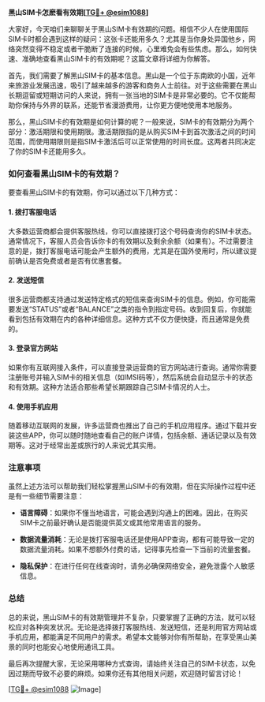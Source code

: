 **黑山SIM卡怎麽看有效期[[TG💪+ @esim1088](https://t.me/s/esim1088)]**

大家好，今天咱们来聊聊关于黑山SIM卡有效期的问题。相信不少人在使用国际SIM卡时都会遇到这样的疑问：这张卡还能用多久？尤其是当你身处异国他乡，网络突然变得不稳定或者干脆断了连接的时候，心里难免会有些焦虑。那么，如何快速、准确地查看黑山SIM卡的有效期呢？这篇文章将详细为你解答。

首先，我们需要了解黑山SIM卡的基本信息。黑山是一个位于东南欧的小国，近年来旅游业发展迅速，吸引了越来越多的游客和商务人士前往。对于这些需要在黑山长期逗留或短期访问的人来说，拥有一张当地的SIM卡是非常必要的。它不仅能帮助你保持与外界的联系，还能节省漫游费用，让你更方便地使用本地服务。

那么，黑山SIM卡的有效期是如何计算的呢？一般来说，SIM卡的有效期分为两个部分：激活期限和使用期限。激活期限指的是从购买SIM卡到首次激活之间的时间范围，而使用期限则是指SIM卡激活后可以正常使用的时间长度。这两者共同决定了你的SIM卡还能用多久。

### 如何查看黑山SIM卡的有效期？

要查看黑山SIM卡的有效期，你可以通过以下几种方式：

#### 1. **拨打客服电话**
   大多数运营商都会提供客服热线，你可以直接拨打这个号码查询你的SIM卡状态。通常情况下，客服人员会告诉你卡的有效期以及剩余余额（如果有）。不过需要注意的是，拨打客服电话可能会产生额外的费用，尤其是在国外使用时，所以建议提前确认是否免费或者是否有优惠套餐。

#### 2. **发送短信**
   很多运营商都支持通过发送特定格式的短信来查询SIM卡的信息。例如，你可能需要发送“STATUS”或者“BALANCE”之类的指令到指定号码。收到回复后，你就能看到包括有效期在内的各种详细信息。这种方式不仅方便快捷，而且通常是免费的。

#### 3. **登录官方网站**
   如果你有互联网接入条件，可以直接登录运营商的官方网站进行查询。通常你需要注册账号并输入SIM卡的相关信息（如IMSI码等），然后系统会自动显示卡的状态和有效期。这种方法适合那些希望长期跟踪自己SIM卡情况的人士。

#### 4. **使用手机应用**
   随着移动互联网的发展，许多运营商也推出了自己的手机应用程序。通过下载并安装这些APP，你可以随时随地查看自己的账户详情，包括余额、通话记录以及有效期等。这对于经常出差或旅行的人来说尤其实用。

### 注意事项

虽然上述方法可以帮助我们轻松掌握黑山SIM卡的有效期，但在实际操作过程中还是有一些细节需要注意：

- **语言障碍**：如果你不懂当地语言，可能会遇到沟通上的困难。因此，在购买SIM卡之前最好确认是否能提供英文或其他常用语言的服务。
  
- **数据流量消耗**：无论是拨打客服电话还是使用APP查询，都有可能导致一定的数据流量消耗。如果不想额外付费的话，记得事先检查一下当前的流量套餐。

- **隐私保护**：在进行任何在线查询时，请务必确保网络安全，避免泄露个人敏感信息。

### 总结

总的来说，黑山SIM卡的有效期管理并不复杂，只要掌握了正确的方法，就可以轻松应对各种突发状况。无论是选择拨打客服热线、发送短信，还是利用官方网站或手机应用，都能满足不同用户的需求。希望本文能够对你有所帮助，在享受黑山美景的同时也能安心地使用通讯工具。

最后再次提醒大家，无论采用哪种方式查询，请始终关注自己的SIM卡状态，以免因过期而导致不必要的麻烦。如果你还有其他相关问题，欢迎随时留言讨论！

[[TG💪+ @esim1088](https://t.me/s/esim1088) ![Image](https://i.postimg.cc/4NQfJmqS/Snipaste-2025-05-13-00-14-12.png)]